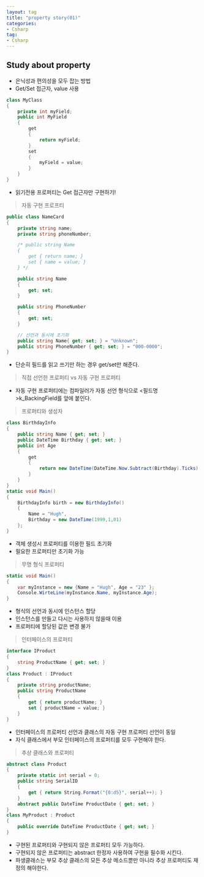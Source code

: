 ```yaml
---
layout: tag
title: "property story(01)"
categories:
- Csharp
tag:
- Csharp
---
```

## Study about property

- 은닉성과 편의성을 모두 잡는 방법
- Get/Set 접근자, value 사용

```csharp
class MyClass
{
    private int myField;
    public int MyField
    {
        get
        {
            return myField;
        }
        set
        {
            myField = value;
        }
    }
}
```

- 읽기전용 프로퍼티는 Get 접근자만 구현하기!

>자동 구현 프로프티

```csharp
public class NameCard
{
    private string name;
    private string phoneNumber;

    /* public string Name
    {
        get { return name; }
        set { name = value; }
    } */

    public string Name
    {
        get; set;
    }

    public string PhoneNumber
    {
        get; set;
    }

    // 선언과 동시에 초기화
    public string Name{ get; set; } = "Unknown";
    public string PhoneNumber { get; set; } = "000-0000";
}
```

- 단순히 필드를 읽고 쓰기만 하는 경우 get/set만 해준다.

> 직접 선언한 프로퍼티 vs 자동 구현 프로퍼티

- 자동 구현 프로퍼티에는 컴파일러가 자동 선언 형식으로 <필드명>k_BackingField를 앞에 붙인다.

> 프로퍼티와 생성자

```csharp
class BirthdayInfo
{
    public string Name { get; set; }
    public DateTime Birthday { get; set; }
    public int Age
    {
        get
        {
            return new DateTime(DateTime.Now.Subtract(Birthday).Ticks).Year;
        }
    }
}
static void Main()
{
    BirthdayInfo birth = new BirthdayInfo()
    {
        Name = "Hugh",
        Birthday = new DateTime(1999,1,01)
    };
}
```

- 객체 생성시 프로퍼티를 이용한 필드 초기화
- 필요한 프로퍼티만 초기화 가능

>무명 형식 프로퍼티

```csharp
static void Main()
{
    var myInstance = new {Name = "Hugh", Age = "23" };
    Console.WirteLine(myInstance.Name, myInstance.Age);
}
```
- 형식의 선언과 동시에 인스턴스 할당
- 인스턴스를 만들고 다시는 사용하지 않을때 이용
- 프로퍼티에 할당된 값은 변경 불가

>인터페이스의 프로퍼티

```csharp
interface IProduct
{
    string ProductName { get; set; }
}
class Product : IProduct
{
    private string productName;
    public string ProductName
    {
        get { return productName; }
        set { productName = value; }
    }
}
```

- 인터페이스의 프로퍼티 선언과 클래스의 자동 구현 프로퍼티 선언이 동일
- 자식 클래스에서 부모 인터페이스의 프로퍼티를 모두 구현해야 한다.

>추상 클래스와 프로퍼티

```csharp
abstract class Product
{
    private static int serial = 0;
    public string SerialID
    {
        get { return String.Format("{0:d5}", serial++); }
    }
    abstract public DateTime ProductDate { get; set; }
}
class MyProduct : Product
{
    public override DateTime ProductDate { get; set; }
}
```

- 구현된 프로퍼티와 구현되지 않은 프로퍼티 모두 가능하다.
- 구현되지 않은 프로퍼티는 abstract 한정자 사용하여 구현을 필수화 시킨다.
- 파생클래스는 부모 추상 클래스의 모든 추상 메소드뿐만 아니라 추상 프로퍼티도 재정의 해야한다.